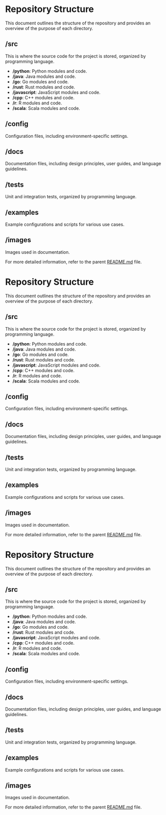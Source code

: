 # Repository Structure

This document outlines the structure of the repository and provides an overview of the purpose of each directory.

## /src
This is where the source code for the project is stored, organized by programming language.

- **/python**: Python modules and code.
- **/java**: Java modules and code.
- **/go**: Go modules and code.
- **/rust**: Rust modules and code.
- **/javascript**: JavaScript modules and code.
- **/cpp**: C++ modules and code.
- **/r**: R modules and code.
- **/scala**: Scala modules and code.

## /config
Configuration files, including environment-specific settings.

## /docs
Documentation files, including design principles, user guides, and language guidelines.

## /tests
Unit and integration tests, organized by programming language.

## /examples
Example configurations and scripts for various use cases.

## /images
Images used in documentation.

For more detailed information, refer to the parent [README.md](README.md) file.
# Repository Structure

This document outlines the structure of the repository and provides an overview of the purpose of each directory.

## /src
This is where the source code for the project is stored, organized by programming language.

- **/python**: Python modules and code.
- **/java**: Java modules and code.
- **/go**: Go modules and code.
- **/rust**: Rust modules and code.
- **/javascript**: JavaScript modules and code.
- **/cpp**: C++ modules and code.
- **/r**: R modules and code.
- **/scala**: Scala modules and code.

## /config
Configuration files, including environment-specific settings.

## /docs
Documentation files, including design principles, user guides, and language guidelines.

## /tests
Unit and integration tests, organized by programming language.

## /examples
Example configurations and scripts for various use cases.

## /images
Images used in documentation.

For more detailed information, refer to the parent [README.md](README.md) file.
# Repository Structure

This document outlines the structure of the repository and provides an overview of the purpose of each directory.

## /src
This is where the source code for the project is stored, organized by programming language.

- **/python**: Python modules and code.
- **/java**: Java modules and code.
- **/go**: Go modules and code.
- **/rust**: Rust modules and code.
- **/javascript**: JavaScript modules and code.
- **/cpp**: C++ modules and code.
- **/r**: R modules and code.
- **/scala**: Scala modules and code.

## /config
Configuration files, including environment-specific settings.

## /docs
Documentation files, including design principles, user guides, and language guidelines.

## /tests
Unit and integration tests, organized by programming language.

## /examples
Example configurations and scripts for various use cases.

## /images
Images used in documentation.

For more detailed information, refer to the parent [README.md](README.md) file.
